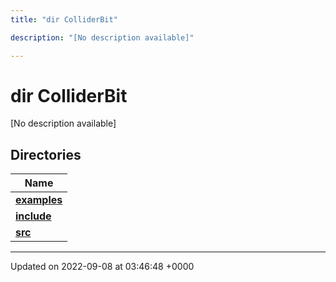 ```yaml
---
title: "dir ColliderBit"

description: "[No description available]"

---
```


# dir ColliderBit

[No description available]

## Directories

| Name           |
| -------------- |
| **[examples](/documentation/code/files/dir_5ec7ed99c429be57649080f5572cb885/#dir-examples)**  |
| **[include](/documentation/code/files/dir_86971f7a3e033a44fdd79643f3070191/#dir-include)**  |
| **[src](/documentation/code/files/dir_ebc0d8ef92b132863f07a78e664e2ed5/#dir-src)**  |






-------------------------------

Updated on 2022-09-08 at 03:46:48 +0000
